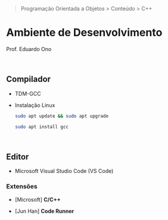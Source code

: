 > Programação Orientada a Objetos > Conteúdo > C++

# Ambiente de Desenvolvimento

Prof. Eduardo Ono

<br>

## Compilador

* TDM-GCC

* Instalação Linux

  ```sh
  sudo apt update && sudo apt upgrade
  ```

  ```sh
  sudo apt install gcc
  ```

<br>

## Editor

* Microsoft Visual Studio Code (VS Code)

### Extensões

* [Microsoft] __C/C++__

* [Jun Han] __Code Runner__

